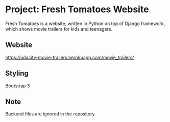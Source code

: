# Project: Fresh Tomatoes Website
Fresh Tomatoes is a website, written in Python on top of Django framework, which shows movie trailers for kids and teenagers.

## Website
https://udacity-movie-trailers.herokuapp.com/movie_trailers/

## Styling
Bootstrap 3

## Note
Backend files are ignored in the repository.
